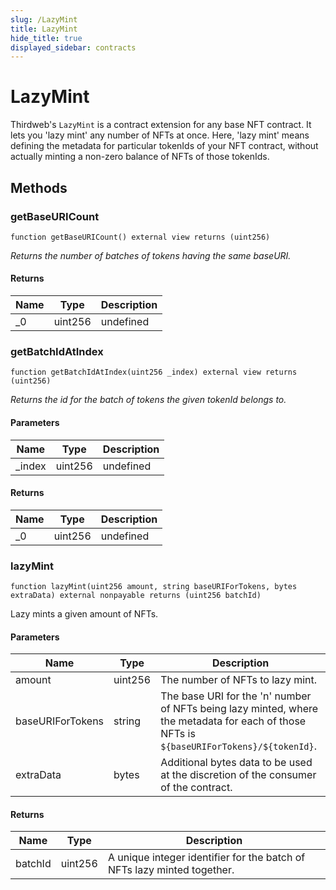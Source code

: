 ```yaml
---
slug: /LazyMint
title: LazyMint
hide_title: true
displayed_sidebar: contracts
---
```


# LazyMint

Thirdweb&#39;s `LazyMint` is a contract extension for any base NFT contract. It lets you &#39;lazy mint&#39; any number of NFTs at once. Here, &#39;lazy mint&#39; means defining the metadata for particular tokenIds of your NFT contract, without actually minting a non-zero balance of NFTs of those tokenIds.

## Methods

### getBaseURICount

```solidity
function getBaseURICount() external view returns (uint256)
```

_Returns the number of batches of tokens having the same baseURI._

#### Returns

| Name | Type    | Description |
| ---- | ------- | ----------- |
| \_0  | uint256 | undefined   |

### getBatchIdAtIndex

```solidity
function getBatchIdAtIndex(uint256 _index) external view returns (uint256)
```

_Returns the id for the batch of tokens the given tokenId belongs to._

#### Parameters

| Name    | Type    | Description |
| ------- | ------- | ----------- |
| \_index | uint256 | undefined   |

#### Returns

| Name | Type    | Description |
| ---- | ------- | ----------- |
| \_0  | uint256 | undefined   |

### lazyMint

```solidity
function lazyMint(uint256 amount, string baseURIForTokens, bytes extraData) external nonpayable returns (uint256 batchId)
```

Lazy mints a given amount of NFTs.

#### Parameters

| Name             | Type    | Description                                                                                                                                       |
| ---------------- | ------- | ------------------------------------------------------------------------------------------------------------------------------------------------- |
| amount           | uint256 | The number of NFTs to lazy mint.                                                                                                                  |
| baseURIForTokens | string  | The base URI for the &#39;n&#39; number of NFTs being lazy minted, where the metadata for each of those NFTs is `${baseURIForTokens}/${tokenId}`. |
| extraData        | bytes   | Additional bytes data to be used at the discretion of the consumer of the contract.                                                               |

#### Returns

| Name    | Type    | Description                                                             |
| ------- | ------- | ----------------------------------------------------------------------- |
| batchId | uint256 | A unique integer identifier for the batch of NFTs lazy minted together. |
